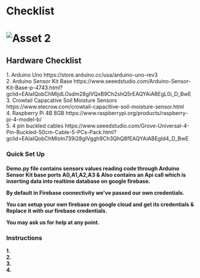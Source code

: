 <h1> Checklist <h1>
 
 ![Asset 2](https://user-images.githubusercontent.com/21232416/129641818-4949a117-a1ff-407a-a5c9-3178493ba986.png)
 
 <h2> Hardware Checklist</h2>
   1. Arduino Uno https://store.arduino.cc/usa/arduino-uno-rev3<br>
 2. Arduino Sensor Kit Base https://www.seeedstudio.com/Arduino-Sensor-Kit-Base-p-4743.html?gclid=EAIaIQobChMIjdLOsdm28gIVQxB9Ch2shQ5rEAQYAiABEgL0i_D_BwE<br>
   3. Crowtail Capacative Soil Moisture Sensors https://www.elecrow.com/crowtail-capacitive-soil-moisture-sensor.html<br>
   4. Raspberry Pi 4B 8GB https://www.raspberrypi.org/products/raspberry-pi-4-model-b/<br>
 5. 4 pin buckled cables https://www.seeedstudio.com/Grove-Universal-4-Pin-Buckled-50cm-Cable-5-PCs-Pack.html?gclid=EAIaIQobChMIoIn739i28gIVggh9Ch3QhQ8fEAQYAiABEgId4_D_BwE

   <h3> Quick Set Up</h3><b>
 
 
<h4>Demo.py file contains sensors values reading code through Arduino Sensor Kit base ports A0,A1,A2,A3 & Also contains an Api call which is inserting data into realtime database on google firebase.

By default in Firebase connectivity we've passed our own credentials.

You can setup your own firebase on google cloud and get its credentials & Replace it with our firebase credentials.

 You may ask us for help at any point.</h4>
 
 
 
 
<h3> Instructions </h3>
1.<br>
2.<br>
3.<br>
4.<br>
  
  

